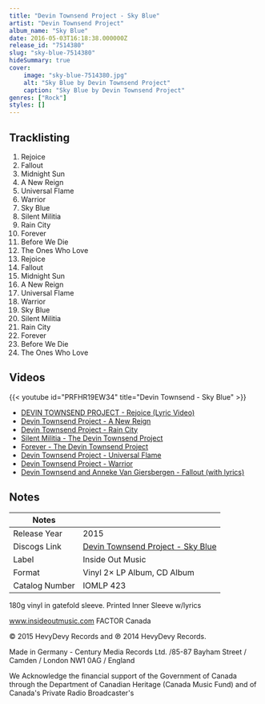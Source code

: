 ```yaml
---
title: "Devin Townsend Project - Sky Blue"
artist: "Devin Townsend Project"
album_name: "Sky Blue"
date: 2016-05-03T16:18:38.000000Z
release_id: "7514380"
slug: "sky-blue-7514380"
hideSummary: true
cover:
    image: "sky-blue-7514380.jpg"
    alt: "Sky Blue by Devin Townsend Project"
    caption: "Sky Blue by Devin Townsend Project"
genres: ["Rock"]
styles: []
---
```


## Tracklisting
1. Rejoice
2. Fallout
3. Midnight Sun
4. A New Reign
5. Universal Flame
6. Warrior
7. Sky Blue
8. Silent Militia
9. Rain City
10. Forever
11. Before We Die
12. The Ones Who Love
13. Rejoice
14. Fallout
15. Midnight Sun
16. A New Reign
17. Universal Flame
18. Warrior
19. Sky Blue
20. Silent Militia
21. Rain City
22. Forever
23. Before We Die
24. The Ones Who Love




## Videos
{{< youtube id="PRFHR19EW34" title="Devin Townsend - Sky Blue" >}}
- [DEVIN TOWNSEND PROJECT - Rejoice (Lyric Video)](https://www.youtube.com/watch?v=pCNx6vs7c2Y)
- [Devin Townsend Project - A New Reign](https://www.youtube.com/watch?v=BEKd6fzmGE0)
- [Devin Townsend Project - Rain City](https://www.youtube.com/watch?v=hGwKNj5jwfA)
- [Silent Militia - The Devin Townsend Project](https://www.youtube.com/watch?v=zGCWq9sylao)
- [Forever - The Devin Townsend Project](https://www.youtube.com/watch?v=xxzrGzdMPFg)
- [Devin Townsend Project - Universal Flame](https://www.youtube.com/watch?v=xZ8Xt4CV2qQ)
- [Devin Townsend Project - Warrior](https://www.youtube.com/watch?v=slr_xGSklqU)
- [Devin Townsend and Anneke Van Giersbergen - Fallout (with lyrics)](https://www.youtube.com/watch?v=p4rOf7jRrtA)

## Notes
| Notes          |             |
| ---------------| ----------- |
| Release Year   | 2015 |
| Discogs Link   | [Devin Townsend Project - Sky Blue](https://www.discogs.com/release/7514380-Devin-Townsend-Project-Sky-Blue) |
| Label          | Inside Out Music |
| Format         | Vinyl 2× LP Album, CD Album |
| Catalog Number | IOMLP 423 |

180g vinyl in gatefold sleeve. Printed Inner Sleeve w/lyrics

www.insideoutmusic.com FACTOR Canada

© 2015 HevyDevy Records and ℗ 2014 HevyDevy Records.

Made in Germany - Century Media Records Ltd. /85-87 Bayham Street / Camden / London NW1 0AG / England

We Acknowledge the financial support of the Government of Canada through the Department of Canadian Heritage (Canada Music Fund) and of Canada's Private Radio Broadcaster's
